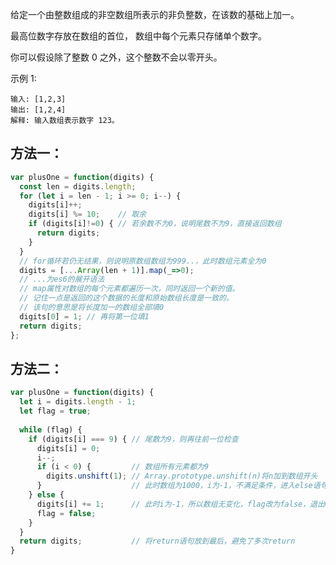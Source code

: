 给定一个由整数组成的非空数组所表示的非负整数，在该数的基础上加一。

最高位数字存放在数组的首位， 数组中每个元素只存储单个数字。

你可以假设除了整数 0 之外，这个整数不会以零开头。

示例 1:

    输入: [1,2,3]
    输出: [1,2,4]
    解释: 输入数组表示数字 123。

## 方法一：

```javascript
var plusOne = function(digits) {
  const len = digits.length;
  for (let i = len - 1; i >= 0; i--) {
    digits[i]++;
    digits[i] %= 10;    // 取余
    if (digits[i]!=0) { // 若余数不为0，说明尾数不为9，直接返回数组
      return digits;
    }
  }
  // for循环若仍无结果，则说明原数组数组为999..，此时数组元素全为0
  digits = [...Array(len + 1)].map(_=>0);
  // ...为es6的展开语法
  // map属性对数组的每个元素都遍历一次，同时返回一个新的值。
  // 记住一点是返回的这个数据的长度和原始数组长度是一致的。
  // 该句的意思是将长度加一的数组全部填0
  digits[0] = 1; // 再将第一位填1
  return digits;                          
};
```

## 方法二：

```javascript
var plusOne = function(digits) {
  let i = digits.length - 1;
  let flag = true;
  
  while (flag) {
    if (digits[i] === 9) { // 尾数为9，则再往前一位检查
      digits[i] = 0;
      i--;
      if (i < 0) {         // 数组所有元素都为9
        digits.unshift(1); // Array.prototype.unshift(n)将n加到数组开头
      }                    // 此时数组为1000，i为-1，不满足条件，进入else语句
    } else {
      digits[i] += 1;      // 此时i为-1，所以数组无变化，flag改为false，退出while循环
      flag = false;
    }
  }  
  return digits;           // 将return语句放到最后，避免了多次return
}
```